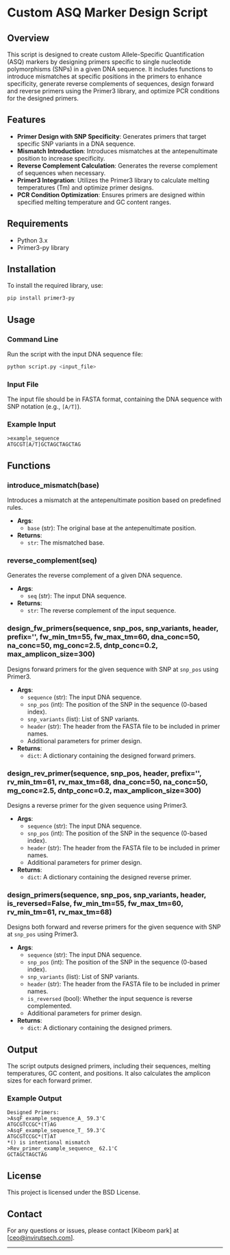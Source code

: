 # Custom ASQ Marker Design Script

## Overview

This script is designed to create custom Allele-Specific Quantification (ASQ) markers by designing primers specific to single nucleotide polymorphisms (SNPs) in a given DNA sequence. It includes functions to introduce mismatches at specific positions in the primers to enhance specificity, generate reverse complements of sequences, design forward and reverse primers using the Primer3 library, and optimize PCR conditions for the designed primers.

## Features

- **Primer Design with SNP Specificity**: Generates primers that target specific SNP variants in a DNA sequence.
- **Mismatch Introduction**: Introduces mismatches at the antepenultimate position to increase specificity.
- **Reverse Complement Calculation**: Generates the reverse complement of sequences when necessary.
- **Primer3 Integration**: Utilizes the Primer3 library to calculate melting temperatures (Tm) and optimize primer designs.
- **PCR Condition Optimization**: Ensures primers are designed within specified melting temperature and GC content ranges.

## Requirements

- Python 3.x
- Primer3-py library

## Installation

To install the required library, use:

```bash
pip install primer3-py
```

## Usage

### Command Line

Run the script with the input DNA sequence file:

```bash
python script.py <input_file>
```

### Input File

The input file should be in FASTA format, containing the DNA sequence with SNP notation (e.g., `[A/T]`).

### Example Input

```text
>example_sequence
ATGCGT[A/T]GCTAGCTAGCTAG
```

## Functions

### introduce_mismatch(base)

Introduces a mismatch at the antepenultimate position based on predefined rules.

- **Args**: 
  - `base` (str): The original base at the antepenultimate position.
- **Returns**: 
  - `str`: The mismatched base.

### reverse_complement(seq)

Generates the reverse complement of a given DNA sequence.

- **Args**: 
  - `seq` (str): The input DNA sequence.
- **Returns**: 
  - `str`: The reverse complement of the input sequence.

### design_fw_primers(sequence, snp_pos, snp_variants, header, prefix='', fw_min_tm=55, fw_max_tm=60, dna_conc=50, na_conc=50, mg_conc=2.5, dntp_conc=0.2, max_amplicon_size=300)

Designs forward primers for the given sequence with SNP at `snp_pos` using Primer3.

- **Args**: 
  - `sequence` (str): The input DNA sequence.
  - `snp_pos` (int): The position of the SNP in the sequence (0-based index).
  - `snp_variants` (list): List of SNP variants.
  - `header` (str): The header from the FASTA file to be included in primer names.
  - Additional parameters for primer design.
- **Returns**: 
  - `dict`: A dictionary containing the designed forward primers.

### design_rev_primer(sequence, snp_pos, header, prefix='', rv_min_tm=61, rv_max_tm=68, dna_conc=50, na_conc=50, mg_conc=2.5, dntp_conc=0.2, max_amplicon_size=300)

Designs a reverse primer for the given sequence using Primer3.

- **Args**: 
  - `sequence` (str): The input DNA sequence.
  - `snp_pos` (int): The position of the SNP in the sequence (0-based index).
  - `header` (str): The header from the FASTA file to be included in primer names.
  - Additional parameters for primer design.
- **Returns**: 
  - `dict`: A dictionary containing the designed reverse primer.

### design_primers(sequence, snp_pos, snp_variants, header, is_reversed=False, fw_min_tm=55, fw_max_tm=60, rv_min_tm=61, rv_max_tm=68)

Designs both forward and reverse primers for the given sequence with SNP at `snp_pos` using Primer3.

- **Args**: 
  - `sequence` (str): The input DNA sequence.
  - `snp_pos` (int): The position of the SNP in the sequence (0-based index).
  - `snp_variants` (list): List of SNP variants.
  - `header` (str): The header from the FASTA file to be included in primer names.
  - `is_reversed` (bool): Whether the input sequence is reverse complemented.
  - Additional parameters for primer design.
- **Returns**: 
  - `dict`: A dictionary containing the designed primers.

## Output

The script outputs designed primers, including their sequences, melting temperatures, GC content, and positions. It also calculates the amplicon sizes for each forward primer.

### Example Output

```text
Designed Primers:
>AsqF_example_sequence_A_ 59.3'C
ATGCGTCCGC*(T)AG
>AsqF_example_sequence_T_ 59.3'C
ATGCGTCCGC*(T)AT
*() is intentional mismatch 
>Rev_primer_example_sequence_ 62.1'C
GCTAGCTAGCTAG
```

## License

This project is licensed under the BSD License.

## Contact

For any questions or issues, please contact [Kibeom park] at [ceo@invirutsech.com].

---

